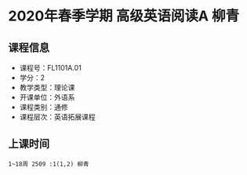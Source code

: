 # 2020年春季学期 高级英语阅读A 柳青






## 课程信息

- 课程号：FL1101A.01
- 学分：2
- 教学类型：理论课
- 开课单位：外语系
- 课程类别：通修
- 课程层次：英语拓展课程

## 上课时间

```
1~18周 2509 :1(1,2) 柳青
```


